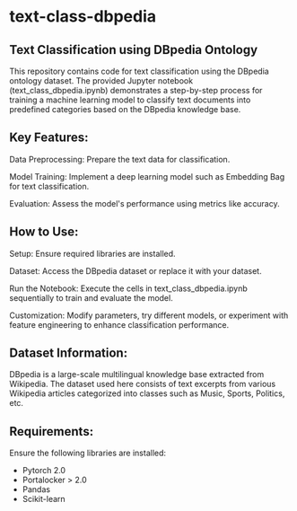 # text-class-dbpedia

Text Classification using DBpedia Ontology
---

This repository contains code for text classification using the DBpedia ontology dataset. The provided Jupyter notebook (text_class_dbpedia.ipynb) demonstrates a step-by-step process for training a machine learning model to classify text documents into predefined categories based on the DBpedia knowledge base.

Key Features:
---
Data Preprocessing: Prepare the text data for classification.

Model Training: Implement a deep learning model such as Embedding Bag for text classification.

Evaluation: Assess the model's performance using metrics like accuracy.

How to Use:
--
Setup: Ensure required libraries are installed.

Dataset: Access the DBpedia dataset or replace it with your dataset.

Run the Notebook: Execute the cells in text_class_dbpedia.ipynb sequentially to train and evaluate the model.

Customization: Modify parameters, try different models, or experiment with feature engineering to enhance classification performance.

Dataset Information:
--
DBpedia is a large-scale multilingual knowledge base extracted from Wikipedia. The dataset used here consists of text excerpts from various Wikipedia articles categorized into classes such as Music, Sports, Politics, etc.

Requirements: 
--
Ensure the following libraries are installed:

* Pytorch 2.0
* Portalocker > 2.0
* Pandas
* Scikit-learn
